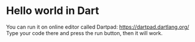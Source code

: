 # Hello world in Dart

You can run it on online editor called Dartpad: https://dartpad.dartlang.org/
Type your code there and press the run button, then it will work.
